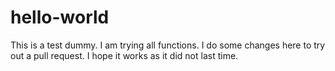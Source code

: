 # hello-world
This is a test dummy.
I am trying all functions.
I do some changes here to try out a pull request. 
I hope it works as it did not last time.

